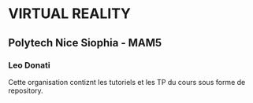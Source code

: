 # VIRTUAL REALITY
## Polytech Nice Siophia - MAM5
### Leo Donati

Cette organisation contiznt les tutoriels et les TP du cours sous forme de repository.

